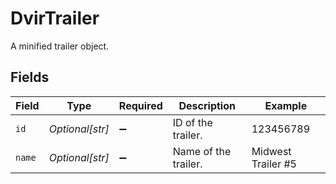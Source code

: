 # DvirTrailer

A minified trailer object.


## Fields

| Field                | Type                 | Required             | Description          | Example              |
| -------------------- | -------------------- | -------------------- | -------------------- | -------------------- |
| `id`                 | *Optional[str]*      | :heavy_minus_sign:   | ID of the trailer.   | 123456789            |
| `name`               | *Optional[str]*      | :heavy_minus_sign:   | Name of the trailer. | Midwest Trailer #5   |
